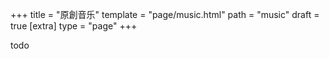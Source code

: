 +++
title = "原創音乐"
template = "page/music.html"
path = "music"
draft = true
[extra]
type = "page"
+++

todo